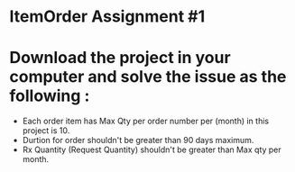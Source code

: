 # ItemOrder Assignment #1

# Download the project in your computer and solve the issue as the following :

- Each order item has Max Qty per order number per (month) in this project is 10.
- Durtion for order shouldn't be greater than 90 days maximum.
- Rx Quantity (Request Quantity) shouldn't be greater than Max qty per month.

